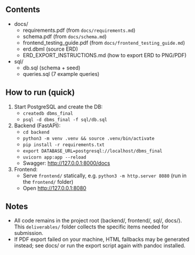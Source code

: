
## Contents
- docs/
  - requirements.pdf (from `docs/requirements.md`)
  - schema.pdf (from `docs/schema.md`)
  - frontend_testing_guide.pdf (from `docs/frontend_testing_guide.md`)
  - erd.dbml (source ERD)
  - ERD_EXPORT_INSTRUCTIONS.md (how to export ERD to PNG/PDF)
- sql/
  - db.sql (schema + seed)
  - queries.sql (7 example queries)

## How to run (quick)
1. Start PostgreSQL and create the DB:
   - `createdb dbms_final`
   - `psql -d dbms_final -f sql/db.sql`
2. Backend (FastAPI):
   - `cd backend`
   - `python3 -m venv .venv && source .venv/bin/activate`
   - `pip install -r requirements.txt`
   - `export DATABASE_URL=postgresql://localhost/dbms_final`
   - `uvicorn app:app --reload`
   - Swagger: http://127.0.0.1:8000/docs
3. Frontend:
   - Serve `frontend/` statically, e.g. `python3 -m http.server 8080` (run in the `frontend/` folder)
   - Open http://127.0.0.1:8080

## Notes
- All code remains in the project root (backend/, frontend/, sql/, docs/). This `deliverables/` folder collects the specific items needed for submission.
- If PDF export failed on your machine, HTML fallbacks may be generated instead; see docs/ or run the export script again with pandoc installed.
